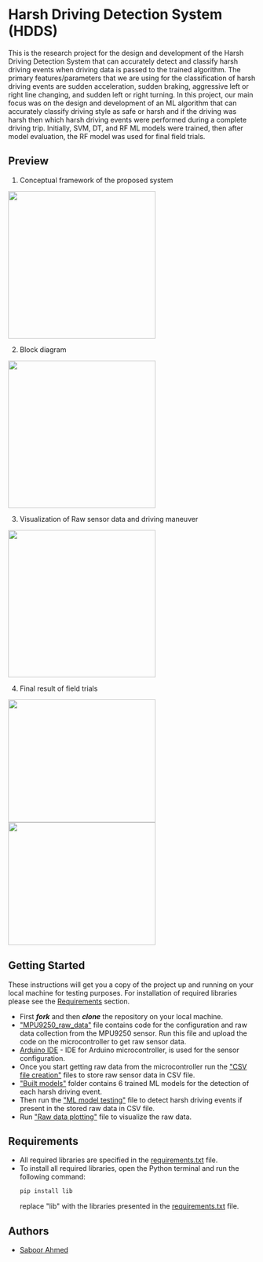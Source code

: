 # Harsh Driving Detection System (HDDS)

This is the research project for the design and development of the Harsh Driving Detection System that can accurately detect and classify harsh driving events when driving data is passed to the trained algorithm. The primary features/parameters that we are using for the classification of harsh driving events are sudden acceleration, sudden braking, aggressive left or right line changing, and sudden left or right turning. In this project, our main focus was on the design and development of an ML algorithm that can accurately classify driving style as safe or harsh and if the driving was harsh then which harsh driving events were performed during a complete driving trip. Initially, SVM, DT, and RF ML models were trained, then after model evaluation, the RF model was used for final field trials.

## Preview

1. Conceptual framework of the proposed system
<img src="https://drive.google.com/uc?export=view&id=1yOTOHY11HUqVYylhTtX8cKrullv0e-Gi" width=300>

2. Block diagram
<img src="https://drive.google.com/uc?export=view&id=1STfKkvCj59OH7MlaBc_MglEqSlNbhVnj" width=300>
   
3. Visualization of Raw sensor data and driving maneuver
<img src="https://drive.google.com/uc?export=view&id=1nl4hUeum7ww1N-y-7EG5fVj0CARKIT-z" width=300>

4. Final result of field trials
<p>
  <img src="https://drive.google.com/uc?export=view&id=1JTr7nf4Pta0gOaHZe1Kh_-6ZjdyGLz1n" width=300 height=250>
  <img src="https://drive.google.com/uc?export=view&id=1YJfkZQK5NuwCwzml1db5TyhHesFs8mh-" width=300 height=250>
</p>

## Getting Started

These instructions will get you a copy of the project up and running on your local machine for testing purposes. For installation of required libraries please see the [Requirements](#requirements) section. 

* First _**fork**_ and then _**clone**_ the repository on your local machine.
* ["MPU9250_raw_data"](./MPU9250_raw_data_code.ino) file contains code for the configuration and raw data collection from the MPU9250 sensor. Run this file and upload the code on the microcontroller to get raw sensor data.
* [Arduino IDE](https://www.arduino.cc/en/software) - IDE for Arduino microcontroller, is used for the sensor configuration.
* Once you start getting raw data from the microcontroller run the ["CSV file creation"](https://github.com/Saboor47/HDDS/blob/main/code%20for%20csv%20file%20creation.py) files to store raw sensor data in CSV file.
* ["Built models"](https://github.com/Saboor47/HDDS/tree/main/built%20models) folder contains 6 trained ML models for the detection of each harsh driving event.
* Then run the ["ML model testing"](https://github.com/Saboor47/HDDS/blob/main/code%20for%20ML%20model%20testing.ipynb) file to detect harsh driving events if present in the stored raw data in CSV file.
* Run ["Raw data plotting"](https://github.com/Saboor47/HDDS/blob/main/code%20raw%20data%20ploting.py) file to visualize the raw data.
  
## Requirements

* All required libraries are specified in the [requirements.txt](./requirements.txt) file.
* To install all required libraries, open the Python terminal and run the following command:
  ```python
  pip install lib
  ```
  replace "lib" with the libraries presented in the [requirements.txt](./requirements.txt) file.

## Authors

* [Saboor Ahmed](https://www.linkedin.com/in/saboor-ahmed)
